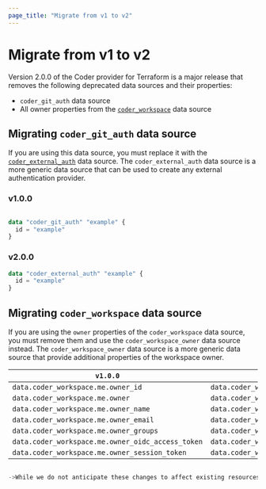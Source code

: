 ```yaml
---
page_title: "Migrate from v1 to v2"
---
```


# Migrate from v1 to v2

Version 2.0.0 of the Coder provider for Terraform is a major release that removes the following deprecated data sources and their properties:

- `coder_git_auth` data source
- All owner properties from the [`coder_workspace`](../docs/data-sources/workspace.md) data source

## Migrating `coder_git_auth` data source

If you are using this data source, you must replace it with the [`coder_external_auth`](../docs/data-sources/external-auth.md) data source. The `coder_external_auth` data source is a more generic data source that can be used to create any external authentication provider.

### v1.0.0
```terraform

data "coder_git_auth" "example" {
  id = "example"
}
```
### v2.0.0
```terraform
data "coder_external_auth" "example" {
  id = "example"
}
```


## Migrating `coder_workspace` data source

If you are using the `owner` properties of the `coder_workspace` data source, you must remove them and use the `coder_workspace_owner` data source instead. The `coder_workspace_owner` data source is a more generic data source that provide additional properties of the workspace owner.

| `v1.0.0` | `v2.0.0` |
|-----------|----------|
| `data.coder_workspace.me.owner_id` | `data.coder_workspace_owner.me.id` |
| `data.coder_workspace.me.owner` | `data.coder_workspace_owner.me.name` |
| `data.coder_workspace.me.owner_name` | `data.coder_workspace_owner.me.full_name` |
| `data.coder_workspace.me.owner_email` | `data.coder_workspace_owner.me.email` |
| `data.coder_workspace.me.owner_groups` | `data.coder_workspace_owner.me.groups` |
| `data.coder_workspace.me.owner_oidc_access_token` | `data.coder_workspace_owner.me.oidc_access_token` |
| `data.coder_workspace.me.owner_session_token` | `data.coder_workspace_owner.me.session_token` |

```terraform

->While we do not anticipate these changes to affect existing resources, we strongly advice reviewing the plan produced by Terraform to ensure no resources are accidentally removed or altered in an undesired way. If you encounter any unexpected behavior, please report it by opening a GitHub [issue](https://github.com/coder/terraform-provider-coder/issues).
